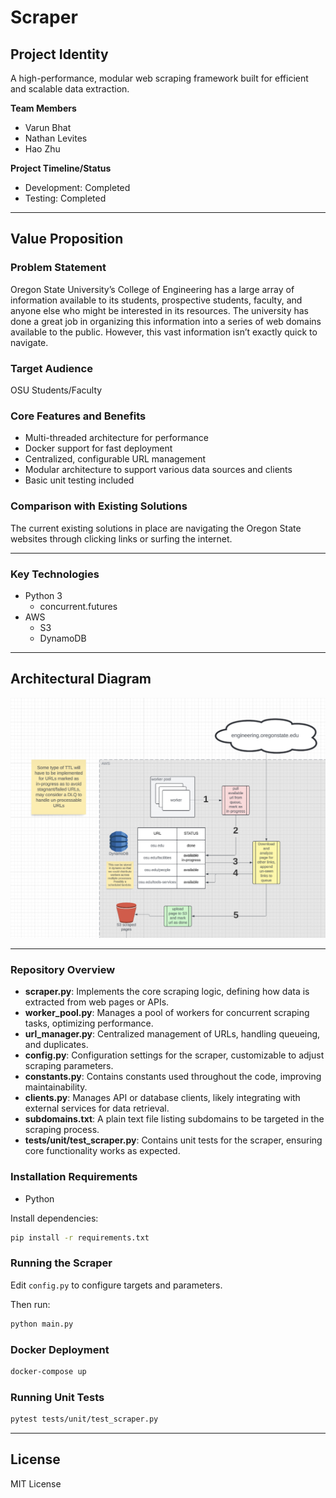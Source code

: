 
# Scraper

## Project Identity

A high-performance, modular web scraping framework built for efficient and scalable data extraction.

**Team Members**
- Varun Bhat  
- Nathan Levites  
- Hao Zhu  

**Project Timeline/Status**
- Development: Completed  
- Testing: Completed   

---

## Value Proposition

### Problem Statement
Oregon State University’s College of Engineering has a large array of information available to its students, prospective students, faculty, and anyone else who might be interested in its resources. The university has done a great job in organizing this information into a series of web domains available to the public. However, this vast information isn’t exactly quick to navigate.

### Target Audience
 OSU Students/Faculty 


### Core Features and Benefits
- Multi-threaded architecture for performance  
- Docker support for fast deployment  
- Centralized, configurable URL management  
- Modular architecture to support various data sources and clients  
- Basic unit testing included  

### Comparison with Existing Solutions
The current existing solutions in place are navigating the Oregon State websites through clicking links or surfing the internet.

---

### Key Technologies
- Python 3  
    - concurrent.futures
- AWS
    - S3
    - DynamoDB
 
---

## Architectural Diagram

![Architectural Diagram](architectural_diagram.png)

---

### Repository Overview

- **scraper.py**: Implements the core scraping logic, defining how data is extracted from web pages or APIs.
- **worker_pool.py**: Manages a pool of workers for concurrent scraping tasks, optimizing performance.
- **url_manager.py**: Centralized management of URLs, handling queueing, and duplicates.
- **config.py**: Configuration settings for the scraper, customizable to adjust scraping parameters.
- **constants.py**: Contains constants used throughout the code, improving maintainability.
- **clients.py**: Manages API or database clients, likely integrating with external services for data retrieval.
- **subdomains.txt**: A plain text file listing subdomains to be targeted in the scraping process.
- **tests/unit/test_scraper.py**: Contains unit tests for the scraper, ensuring core functionality works as expected.



### Installation Requirements
- Python

Install dependencies:
```bash
pip install -r requirements.txt
```

###  Running the Scraper
Edit `config.py` to configure targets and parameters.

Then run:
```bash
python main.py
```

### Docker Deployment
```bash
docker-compose up
```

### Running Unit Tests
```bash
pytest tests/unit/test_scraper.py
```

---

## License

MIT License
